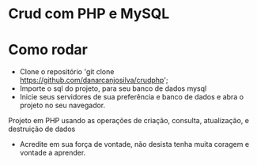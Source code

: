 # Crud com PHP e MySQL

# Como rodar

- Clone o repositório 'git clone https://github.com/danarcanjosilva/crudphp';
- Importe o sql do projeto, para seu banco de dados mysql 
- Inicie seus servidores de sua preferência e banco de dados e abra o projeto no seu navegador.

Projeto em PHP usando as operações de criação, consulta, atualização, e destruição de dados


* Acredite em sua força de vontade, não desista tenha muita coragem e vontade a aprender.

